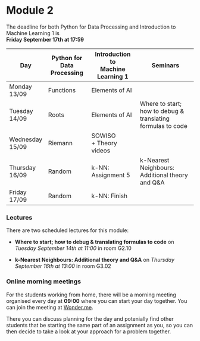 
# Module 2

The deadline for both Python for Data Processing and Introduction to Machine Learning 1 is<br>**Friday September 17th at 17:59**

| Day                | Python for<br>Data Processing | Introduction to<br>Machine Learning 1 | Seminars                                                           |
|--------------------|-------------------------------|---------------------------------------|--------------------------------------------------------------------|
| Monday<br>13/09    | Functions                     | Elements of AI                        |                                                                    |
| Tuesday<br>14/09   | Roots                         | Elements of AI                        | Where to start; how to debug &<br>translating formulas to code     |
| Wednesday<br>15/09 | Riemann                       | SOWISO<br>+ Theory videos             |                                                                    |
| Thursday<br>16/09  | Random                        | k-NN: Assignment 5                    | k-Nearest Neighbours:<br>Additional theory and Q&A                 |
| Friday<br>17/09    | Random                        | k-NN: Finish                          |                                                                    |

### Lectures

There are two scheduled lectures for this module:

* **Where to start; how to debug & translating formulas to code** on *Tuesday September 14th at 11:00* in room G2.10

* **k-Nearest Neighbours: Additional theory and Q&A** on *Thursday September 16th at 13:00* in room G3.02

### Online morning meetings

For the students working from home, there will be a morning meeting organised
every day at **09:00** where you can start your day together. You can join the
meeting at
[Wonder.me](https://www.wonder.me/r?id=c6cdcb4d-7901-44dc-9b9f-fe90898c22a5).

There you can discuss planning for the day and potenially find other students
that be starting the same part of an assignment as you, so you can
then decide to take a look at your approach for a problem together.


